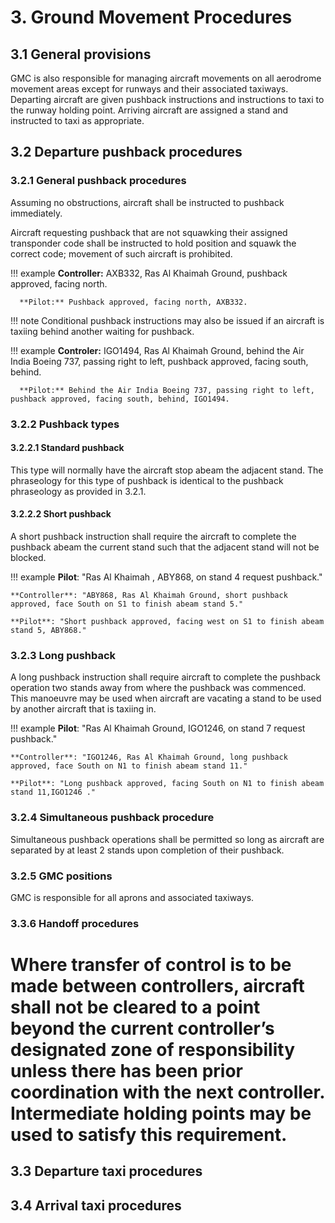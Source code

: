 
# 3. Ground Movement Procedures


## 3.1 General provisions
GMC is also responsible for managing aircraft movements on all aerodrome movement areas except for runways and their associated taxiways. Departing aircraft are given pushback instructions and instructions to taxi to the runway holding point. Arriving aircraft are assigned a stand and instructed to taxi as appropriate.

## 3.2 Departure pushback procedures

### 3.2.1 General pushback procedures
Assuming no obstructions, aircraft shall be instructed to pushback immediately.

Aircraft requesting pushback that are not squawking their assigned transponder code shall be instructed to hold position and squawk the correct code; movement of such aircraft is prohibited.

!!! example
      **Controller:** AXB332, Ras Al Khaimah Ground, pushback approved, facing north.

      **Pilot:** Pushback approved, facing north, AXB332.

!!! note
      Conditional pushback instructions may also be issued if an aircraft is taxiing behind another waiting for pushback.

!!! example
      **Controler:** IGO1494, Ras Al Khaimah Ground, behind the Air India Boeing 737, passing right to left, pushback approved, facing south, behind.

      **Pilot:** Behind the Air India Boeing 737, passing right to left, pushback approved, facing south, behind, IGO1494.

### 3.2.2 Pushback types
#### 3.2.2.1 Standard pushback
This type will normally have the aircraft stop abeam the adjacent stand. The phraseology for this type of pushback is identical to the pushback phraseology as provided in 3.2.1.

#### 3.2.2.2 Short pushback
A short pushback instruction shall require the aircraft to complete the pushback abeam the current stand such that the adjacent stand will not be blocked.

!!! example
    **Pilot**: "Ras Al Khaimah , ABY868, on stand 4 request pushback."

    **Controller**: "ABY868, Ras Al Khaimah Ground, short pushback approved, face South on S1 to finish abeam stand 5."

    **Pilot**: "Short pushback approved, facing west on S1 to finish abeam stand 5, ABY868."

### 3.2.3 Long pushback 
A long pushback instruction shall require aircraft to complete the pushback operation two stands away from where the pushback was commenced. This manoeuvre may be used when aircraft are vacating a stand to be used by another aircraft that is taxiing in.

!!! example
    **Pilot**: "Ras Al Khaimah Ground, IGO1246, on stand 7 request pushback."

    **Controller**: "IGO1246, Ras Al Khaimah Ground, long pushback approved, face South on N1 to finish abeam stand 11."

    **Pilot**: "Long pushback approved, facing South on N1 to finish abeam stand 11,IGO1246 ."

### 3.2.4 Simultaneous pushback procedure
Simultaneous pushback operations shall be permitted so long as aircraft are separated by at least 2 stands upon completion of their pushback.

### 3.2.5 GMC positions
GMC is responsible for all aprons and associated taxiways.

### 3.3.6 Handoff procedures
Where transfer of control is to be made between controllers, aircraft shall not be cleared to a point beyond the current controller’s designated zone of responsibility unless there has been prior coordination with the next controller. Intermediate holding points may be used to satisfy this requirement.
=======

## 3.3 Departure taxi procedures

## 3.4 Arrival taxi procedures

